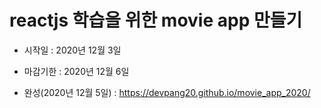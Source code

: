 # reactjs 학습을 위한 movie app 만들기
- 시작일 : 2020년 12월 3일
- 마감기한 : 2020년 12월 6일

- 완성(2020년 12월 5일) : https://devpang20.github.io/movie_app_2020/